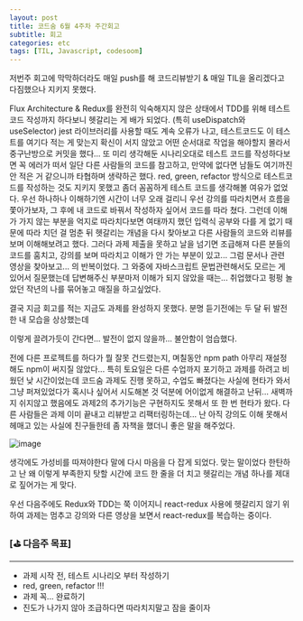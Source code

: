 ```yaml
---
layout: post
title: 코드숨 6월 4주차 주간회고
subtitle: 회고
categories: etc
tags: [TIL, Javascript, codesoom]
---
```





저번주 회고에 막막하더라도 매일 push를 해 코드리뷰받기 & 매일 TIL을 올리겠다고 다짐했으나 지키지 못했다.

Flux Architecture & Redux를 완전히 익숙해지지 않은 상태에서
TDD를 위해 테스트 코드 작성까지 하다보니 헷갈리는 게 배가 되었다.
(특히 useDispatch와 useSelector)
jest 라이브러리를 사용할 때도 계속 오류가 나고,
테스트코드도 이 테스트를 여기다 적는 게 맞는지 확신이 서지 않았고
어떤 순서대로 작업을 해야할지 몰라서 중구난방으로 커밋을 했다...
또 미리 생각해둔 시나리오대로 테스트 코드를 작성하다보면 꼭 에러가 떠서 
일단 다른 사람들의 코드를 참고하고, 만약에 없다면 남들도 여기까진 안 적은 거 같으니까 타협하며 생략하곤 했다.
red, green, refactor 방식으로 테스트코드를 작성하는 것도 지키지 못했고
좀더 꼼꼼하게 테스트 코드를 생각해볼 여유가 없었다. 우선 하나하나 이해하기엔 시간이 너무 오래 걸리니 
우선 강의를 따라치면서 흐름을 쫓아가보자, 그 후에 내 코드로 바꿔서 작성하자 싶어서 코드를 따라 쳤다.
그런데 이해가 가지 않는 부분을 억지로 따라치다보면
여태까지 했던 입력식 공부와 다를 게 없기 때문에
따라 치던 걸 멈춘 뒤
헷갈리는 개념을 다시 찾아보고 다른 사람들의 코드와 리뷰를 보며 이해해보려고 했다.
그러다 과제 제출을 못하고 날을 넘기면 조급해져
다른 분들의 코드를 훔치고, 강의를 보며 따라치고
이해가 안 가는 부분이 있고... 그럼 문서나 관련 영상을 찾아보고... 의 반복이었다.
그 와중에 자바스크립트 문법관련해서도 모르는 게 있어서 질문했는데
답변해주신 부분마저 이해가 되지 않았을 때는...
취업했다고 펑펑 놀았던 작년의 나를 묶어놓고 매질을 하고싶었다. 

결국 지금 회고를 적는 지금도 과제를 완성하지 못했다.
분명 듣기전에는 두 달 뒤 발전한 내 모습을 상상했는데

이렇게 끌려가듯이 간다면... 발전이 없지 않을까...
불안함이 엄습했다.

전에 다른 프로젝트를 하다가 뭘 잘못 건드렸는지, 며칠동안 npm path 아무리 재설정해도
npm이 써지질 않았다... 특히 토요일은 다른 수업까지 포기하고 
과제를 하려고 비웠던 낮 시간이었는데 코드숨 과제도 진행 못하고, 수업도 빠졌다는 사실에
현타가 와서 그냥 퍼져있었다가
혹시나 싶어서 시도해본 것 덕분에 어이없게 해결하고 난뒤...
새벽까지 쉬지않고 했음에도 과제2의 추가기능은 구현하지도 못해서
또 한 번 현타가 왔다. 다른 사람들은 과제 이미 끝내고 리뷰받고 리팩터링하는데...
난 아직 강의도 이해 못해서 헤매고 있는 사실에 친구들한테 좀 자책을 했더니 좋은 말을 해주었다.

![image](https://user-images.githubusercontent.com/73337811/177043173-b30b4b19-b59d-40ff-8886-74210e2bd4ff.png)

생각에도 가성비를 따져야한다 말에 다시 마음을 다 잡게 되었다.
맞는 말이었다 한탄하고 난 왜 이렇게 부족한지 탓할 시간에
코드 한 줄을 더 치고
헷갈리는 개념 하나를 제대로 짚어가는 게 맞다.

우선 다음주에도 Redux와 TDD는 쭉 이어지니 react-redux 사용에 헷갈리지 않기 위하여
과제는 멈추고 강의와 다른 영상을 보면서 
react-redux를 복습하는 중이다.



### [⛳ 다음주 목표]
---

- 과제 시작 전, 테스트 시나리오 부터 작성하기
- red, green, refactor !!! 
- 과제 꼭... 완료하기
- 진도가 나가지 않아 조급하다면 따라치지말고 잠을 줄이자


